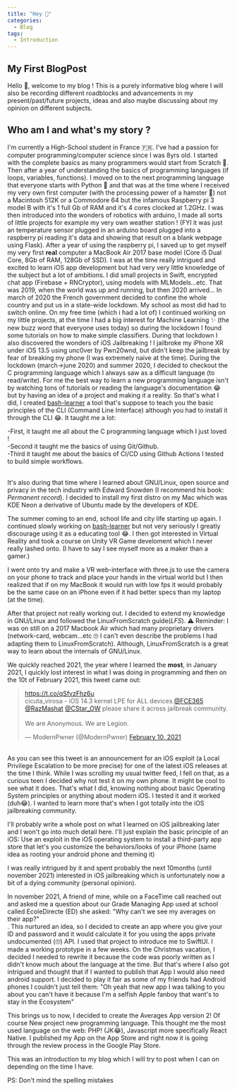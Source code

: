 ```yaml
---
title: "Hey 👋"
categories:
  - Blog
tags:
  - Introduction
---
```


## My First BlogPost

Hello 👋, welcome to my blog ! This is a purely informative blog where I will also be recording different roadblocks and advancements in my present/past/future projects, ideas and also maybe discussing about my opinion on different subjects.
<br>
## Who am I and what's my story ?
<p>I'm currently a High-School student in France 🇫🇷. I've had a passion for computer programming/computer science since I was 8yrs old. I started with the complete basics as many programmers would start from Scratch 🤩. Then after a year of understanding the basics of programming languages (if loops, variables, functions). I moved on to the next programming language that everyone starts with Python 🐍 and that was at the time where I received my very own first computer (with the processing power of a hamster 🐹) not a Macintosh 512K or a Commodore 64 but the infamous Raspberry pi 3 model B with it's 1 full Gb of RAM and it's 4 cores clocked at 1.2GHz. I was then introduced into the wonders of robotics with arduino, I made all sorts of little projects for example my very own weather station ! (FYI it was just an temperature sensor plugged in an arduino board plugged into a raspberry pi reading it's data and showing that result on a blank webpage using Flask). After a year of using the raspberry pi, I saved up to get myself my very first <strong>real</strong> computer a MacBook Air 2017 base model (Core i5 Dual Core, 8Gb of RAM, 128Gb of SSD). I was at the time really intrigued and excited to learn iOS app development but had very very little knowledge of the subject but a lot of ambitions. I did small projects in Swift, encrypted chat app (Firebase + RNCryptor), using models with MLModels...etc. That was 2019, when the world was up and running, but then 2020 arrived... In march of 2020 the French government decided to confine the whole country and put us in a state-wide lockdown. My school as most did had to switch online. On my free time (which i had a lot of) I continued working on my little projects, at the time I had a big interest for Machine Learning ✨ (the new buzz word that everyone uses today) so during the lockdown I found some tutorials on how to make simple classifiers. During that lockdown I also discovered the wonders of iOS Jailbreaking  ! I jailbroke my iPhone XR under iOS 13.5 using unc0ver by Pwn20wnd, but didn't keep the jailbreak by fear of breaking my phone (I was extremely naive at the time).  During the lockdown (march->june 2020) and summer 2020, I decided to checkout the C programming language which I always saw as a difficult language (to read/write). For me the best way to learn a new programming language isn't by watching tons of tutorials or reading the language's documentation 😂 but by having an idea of a project and making it a reality. So that's what I did, I created <a href="https://github.com/K0stad1n/bash-learner">bash-learner</a> a tool that's suppose to teach you the basic principles of the CLI (Command Line Interface) although you had to install it through the CLI 😂. It taught me a lot:<br></p>
-First, it taught me all about the C programming language which I just loved !<br>
-Second it taught me the basics of using Git/Github.<br>
-Third it taught me about the basics of CI/CD using Github Actions I tested to build simple workflows.
<br>
<br>
<p>It's also during that time where I learned about GNU/Linux, open source and privacy in the tech industry with Edward Snowden (I recommend his book: <i>Permanent record</i>). I decided to install my first distro on my Mac which was KDE Neon a derivative of Ubuntu made by the developers of KDE.</p>
<p>
The summer coming to an end, school life and city life starting up again. I continued slowly working on
<a href="https://github.com/K0stad1n/bash-learner">bash-learner</a> but not very seriously I greatly discourage using it as a educating tool 😂. I then got interested in Virtual Reality and took a course on Unity VR Game develoment which I never really lashed onto. (I have to say I see myself more as a maker than a gamer.)</p>
<p>
I went onto try and make a VR web-interface with three.js to use the camera on your phone to track and place your hands in the virtual world but I then realized that if on my MacBook it would run with low fps it would probably be the same case on an iPhone even if it had better specs than my laptop (at the time).</p>
<p>After that project not really working out. I decided to extend my knowledge in GNU/Linux and followed the LinuxFromScratch guide(<i>LFS</i>). ⚠️ Reminder: I was on still on a 2017 Macbook Air which had many proprietary drivers (network-card, webcam...etc 🙄 I can't even describe the problems I had adapting them to LinuxFromScratch). Although, LinuxFromScratch is a great way to learn about the internals of GNU/Linux.</p>
<p>We quickly reached 2021, the year where I learned the <strong>most</strong>, in January 2021, I quickly lost interest in what I was doing in programming and then on the 10t of February 2021, this tweet came out: <blockquote class="twitter-tweet"><p lang="en" dir="ltr"><a href="https://t.co/qSfvzFhz6u">https://t.co/qSfvzFhz6u</a><br>cicuta_virosa - iOS 14.3 kernel LPE for ALL devices.<a href="https://twitter.com/FCE365?ref_src=twsrc%5Etfw">@FCE365</a> <a href="https://twitter.com/RazMashat?ref_src=twsrc%5Etfw">@RazMashat</a> <a href="https://twitter.com/CStar_OW?ref_src=twsrc%5Etfw">@CStar_OW</a> please share it across jailbreak community.<br><br>We are Anonymous. We are Legion.</p>&mdash; ModernPwner (@ModernPwner) <a href="https://twitter.com/ModernPwner/status/1359487650663698432?ref_src=twsrc%5Etfw">February 10, 2021</a></blockquote> <script async src="https://platform.twitter.com/widgets.js" charset="utf-8"></script> <br> As you can see this tweet is an announcement for an iOS exploit (a Local Privilege Escalation to be more precise) for one of the latest iOS releases at the time I think. While I was scrolling my usual twitter feed, I fell on that, as a curious teen I decided why not test it on my own phone. It might be cool to see what it does. That's what I did, knowing nothing about basic Operating System principles or anything about modern iOS. I tested it and it worked (duh😂). I wanted to learn more that's when I got totally into the iOS jailbreaking community. </p>
<p>I'll probably write a whole post on what I learned on iOS jailbreaking later and I won't go into much detail here. I'll just explain the basic principle of an iOS: Use an exploit in the iOS operating system to install a third-party app store that let's you customize the behaviors/looks of your iPhone (same idea as rooting your android phone and theming it)</p>
<p>I was really intrigued by it and spent probably the next 10months (until november 2021) interested in iOS jailbreaking which is unfortunately now a bit of a dying community (personal opinion).</p>
<p>In november 2021, A friend of mine, while on a FaceTime call reached out and asked me a question about our Grade Managing App used at school called EcoleDirecte (ED) she asked: "Why can't we see my averages on their app?"<br>. This nurtured an idea, so I decided to create an app where you give your ID and password and it would calculate it for you using the apps private undocumented (🙄) API. I used that project to introduce me to SwiftUI. I made a working prototype in a few weeks. On the Christmas vacation, I decided I needed to rewrite it because the code was poorly written as I didn't know much about the language at the time. But that's where I also got intrigued and thought that if I wanted to publish that App I would also need android support. I decided to play it fair as some of my friends had Android phones I couldn't just tell them: "Oh yeah that new app I was talking to you about you can't have it because I'm a selfish Apple fanboy that want's to stay in the Ecosystem"</p>
<p>This brings us to now, I decided to create the Averages App version 2! Of course New project new programming language. This thought me the most used language on the web: PHP! (JK😂), Javascript more specifically React Native. I published my App on the App Store and right now it is going through the review process in the Google Play Store.
</p>
<p>This was an introduction to my blog which I will try to post when I can on depending on the time I have.</p>
<p>PS: Don't mind the spelling mistakes</p>
